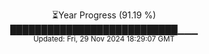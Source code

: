 <p align="center">
⏳Year Progress (91.19 %) <br>
███████████████████████████▁▁▁ <br>
<sub>Updated: Fri, 29 Nov 2024 18:29:07 GMT</sub>
</p>

